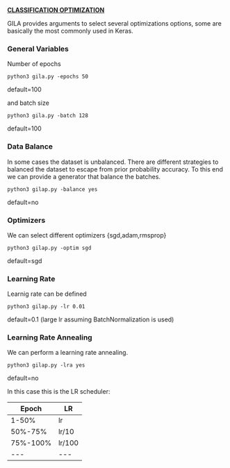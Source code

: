 <span style="text-decoration:underline;">**CLASSIFICATION OPTIMIZATION**<span>

GILA provides arguments to select several optimizations options, some are basically the most commonly used in Keras.

### General Variables

Number of epochs

~~~shell
python3 gila.py -epochs 50
~~~

default=100

and batch size

~~~shell
python3 gila.py -batch 128
~~~

default=100

### Data Balance

In some cases the dataset is unbalanced. There are different strategies to balanced the dataset to escape from prior probability accuracy. To this end we can provide a generator that balance the batches.

~~~shell
python3 gilap.py -balance yes
~~~

default=no

### Optimizers

We can select different optimizers {sgd,adam,rmsprop}

~~~shell
python3 gilap.py -optim sgd
~~~

default=sgd

### Learning Rate

Learnig rate can be defined

~~~shell
python3 gilap.py -lr 0.01
~~~

default=0.1 (large lr assuming BatchNormalization is used)


### Learning Rate Annealing

We can perform a learning rate annealing.

~~~shell
python3 gilap.py -lra yes
~~~

default=no

In this case this is the LR scheduler:


|   Epoch	|  LR 	|
|---	|---	|
| 1-50%  	|  lr  	|   
| 50%-75%  	| lr/10  	|
| 75%-100%  	| lr/100  	|
| ---  	| ---  	|
